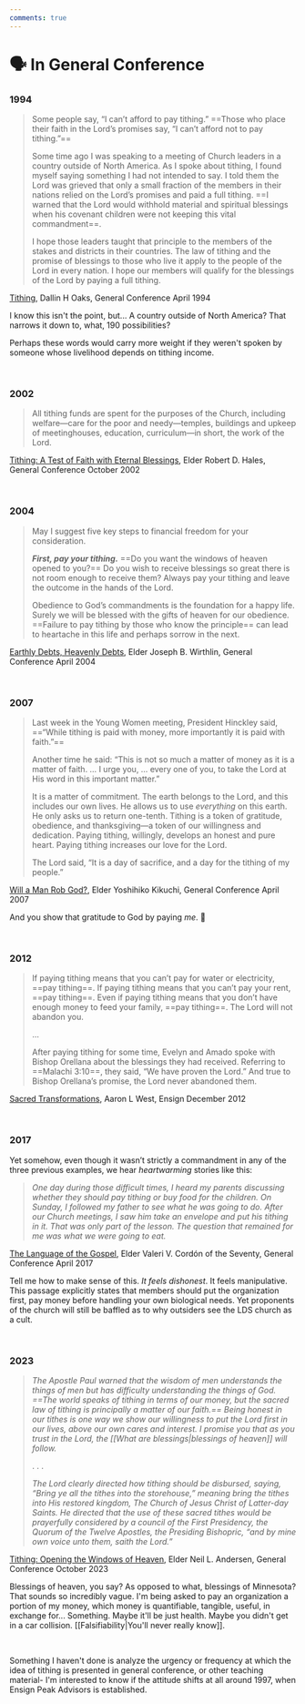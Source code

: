 ```yaml
---
comments: true
---
```

# 🗣️ In General Conference
### 1994
> Some people say, “I can’t afford to pay tithing.” ==Those who place their faith in the Lord’s promises say, “I can’t afford not to pay tithing.”==
> 
> Some time ago I was speaking to a meeting of Church leaders in a country outside of North America. As I spoke about tithing, I found myself saying something I had not intended to say. I told them the Lord was grieved that only a small fraction of the members in their nations relied on the Lord’s promises and paid a full tithing. ==I warned that the Lord would withhold material and spiritual blessings when his covenant children were not keeping this vital commandment==.
> 
> I hope those leaders taught that principle to the members of the stakes and districts in their countries. The law of tithing and the promise of blessings to those who live it apply to the people of the Lord in every nation. I hope our members will qualify for the blessings of the Lord by paying a full tithing.

[Tithing](https://www.churchofjesuschrist.org/study/general-conference/1994/04/tithing?lang=eng&id=p19-p21#p19), Dallin H Oaks, General Conference April 1994

I know this isn't the point, but... A country outside of North America? That narrows it down to, what, 190 possibilities?

Perhaps these words would carry more weight if they weren't spoken by someone whose livelihood depends on tithing income.

&nbsp;

### 2002
>All tithing funds are spent for the purposes of the Church, including welfare—care for the poor and needy—temples, buildings and upkeep of meetinghouses, education, curriculum—in short, the work of the Lord.

[Tithing: A Test of Faith with Eternal Blessings](https://www.churchofjesuschrist.org/study/general-conference/2002/10/tithing-a-test-of-faith-with-eternal-blessings?lang=eng&id=p24#p24), Elder Robert D. Hales, General Conference October 2002

&nbsp;

### 2004
> May I suggest five key steps to financial freedom for your consideration.
> 
> **_First, pay your tithing._** ==Do you want the windows of heaven opened to you?== Do you wish to receive blessings so great there is not room enough to receive them? Always pay your tithing and leave the outcome in the hands of the Lord.
> 
> Obedience to God’s commandments is the foundation for a happy life. Surely we will be blessed with the gifts of heaven for our obedience. ==Failure to pay tithing by those who know the principle== can lead to heartache in this life and perhaps sorrow in the next.

[Earthly Debts, Heavenly Debts](https://www.churchofjesuschrist.org/study/general-conference/2004/04/earthly-debts-heavenly-debts?lang=eng&id=p22-p24#p22), Elder Joseph B. Wirthlin, General Conference April 2004

&nbsp;

### 2007
> Last week in the Young Women meeting, President Hinckley said, ==“While tithing is paid with money, more importantly it is paid with faith.”==
> 
> Another time he said: “This is not so much a matter of money as it is a matter of faith. … I urge you, … every one of you, to take the Lord at His word in this important matter.”
> 
> It is a matter of commitment. The earth belongs to the Lord, and this includes our own lives. He allows us to use _everything_ on this earth. He only asks us to return one-tenth. Tithing is a token of gratitude, obedience, and thanksgiving—a token of our willingness and dedication. Paying tithing, willingly, develops an honest and pure heart. Paying tithing increases our love for the Lord.
> 
> The Lord said, “It is a day of sacrifice, and a day for the tithing of my people.”

[Will a Man Rob God?](https://www.churchofjesuschrist.org/study/general-conference/2007/04/will-a-man-rob-god?lang=eng&id=p29-p32#p29), Elder Yoshihiko Kikuchi, General Conference April 2007

And you show that gratitude to God by paying *me*. 😤

&nbsp;

### 2012
>If paying tithing means that you can’t pay for water or electricity, ==pay tithing==. If paying tithing means that you can’t pay your rent, ==pay tithing==. Even if paying tithing means that you don’t have enough money to feed your family, ==pay tithing==. The Lord will not abandon you.
>
>...
>
>After paying tithing for some time, Evelyn and Amado spoke with Bishop Orellana about the blessings they had received. Referring to ==Malachi 3:10==, they said, “We have proven the Lord.” And true to Bishop Orellana’s promise, the Lord never abandoned them.

[Sacred Transformations](https://www.churchofjesuschrist.org/study/ensign/2012/12/sacred-transformations?lang=eng&id=p18-p21#p18), Aaron L West, Ensign December 2012

&nbsp;

### 2017
Yet somehow, even though it wasn’t strictly a commandment in any of the three previous examples, we hear _heartwarming_ stories like this:

> _One day during those difficult times, I heard my parents discussing whether they should pay tithing or buy food for the children. On Sunday, I followed my father to see what he was going to do. After our Church meetings, I saw him take an envelope and put his tithing in it. That was only part of the lesson. The question that remained for me was what we were going to eat._

[The Language of the Gospel](https://www.churchofjesuschrist.org/study/general-conference/2017/04/the-language-of-the-gospel?lang=eng&id=p21-p22#p21), Elder Valeri V. Cordón of the Seventy, General Conference April 2017

Tell me how to make sense of this. _It feels dishonest_. It feels manipulative. This passage explicitly states that members should put the organization first, pay money before handling your own biological needs. Yet proponents of the church will still be baffled as to why outsiders see the LDS church as a cult.

&nbsp;

### 2023
>_The Apostle Paul warned that the wisdom of men understands the things of men but has difficulty understanding the things of God. ==The world speaks of tithing in terms of our money, but the sacred law of tithing is principally a matter of our faith.== Being honest in our tithes is one way we show our willingness to put the Lord first in our lives, above our own cares and interest. I promise you that as you trust in the Lord, the [[What are blessings|blessings of heaven]] will follow._
>
>. . .
>
>*The Lord clearly directed how tithing should be disbursed, saying, “Bring ye all the tithes into the storehouse,” meaning bring the tithes into His restored kingdom, The Church of Jesus Christ of Latter-day Saints. He directed that the use of these sacred tithes would be prayerfully considered by a council of the First Presidency, the Quorum of the Twelve Apostles, the Presiding Bishopric, “and by mine own voice unto them, saith the Lord.”*

[Tithing: Opening the Windows of Heaven](https://www.churchofjesuschrist.org/study/general-conference/2023/10/22andersen?lang=eng&id=p40-p18#p40), Elder Neil L. Andersen, General Conference October 2023

Blessings of heaven, you say? As opposed to what, blessings of Minnesota? That sounds so incredibly vague. I'm being asked to pay an organization a portion of my money, which money is quantifiable, tangible, useful, in exchange for... Something. Maybe it'll be just health. Maybe you didn't get in a car collision. [[Falsifiability|You'll never really know]].

&nbsp;

Something I haven't done is analyze the urgency or frequency at which the idea of tithing is presented in general conference, or other teaching material- I'm interested to know if the attitude shifts at all around 1997, when Ensign Peak Advisors is established.